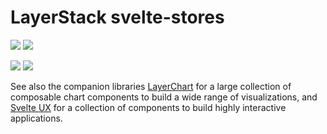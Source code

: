# LayerStack svelte-stores

![](https://img.shields.io/github/license/techniq/layerstack?style=flat)
[![](https://img.shields.io/github/actions/workflow/status/techniq/layerstack/ci.yml?style=flat)](https://github.com/techniq/layerstack/actions/workflows/ci.yml)

![](https://img.shields.io/github/license/layerstack?style=flat)
[![](https://dcbadge.vercel.app/api/server/697JhMPD3t?style=flat)](https://discord.gg/697JhMPD3t)

See also the companion libraries [LayerChart](https://layerchart.com) for a large collection of composable chart components to build a wide range of visualizations, and [Svelte UX](https://svelte-ux.techniq.dev/) for a collection of components to build highly interactive applications.
